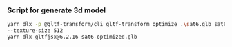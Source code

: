 ### Script for generate 3d model
```bash
yarn dlx -p @gltf-transform/cli gltf-transform optimize .\sat6.glb sat6-optimized.glb --compress draco --texture-compress webp  
--texture-size 512
yarn dlx gltfjsx@6.2.16 sat6-optimized.glb
```